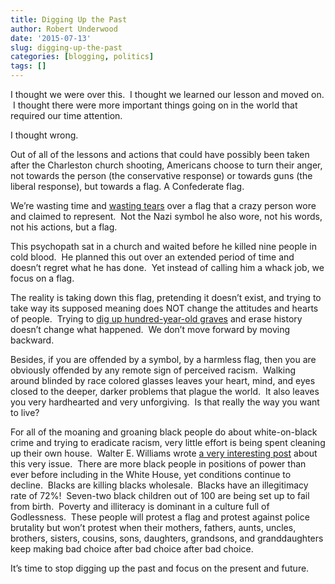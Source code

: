 ```yaml
---
title: Digging Up the Past
author: Robert Underwood
date: '2015-07-13'
slug: digging-up-the-past
categories: [blogging, politics]
tags: []
---
```


I thought we were over this.  I thought we learned our lesson and moved on.  I thought there were more important things going on in the world that required our time attention.

I thought wrong.

Out of all of the lessons and actions that could have possibly been taken after the Charleston church shooting, Americans choose to turn their anger, not towards the person (the conservative response) or towards guns (the liberal response), but towards a flag.  A Confederate flag.

We’re wasting time and [wasting tears](https://www.thestate.com/news/politics-government/politics-columns-blogs/the-buzz/article26832055.html) over a flag that a crazy person wore and claimed to represent.  Not the Nazi symbol he also wore, not his words, not his actions, but a flag.

This psychopath sat in a church and waited before he killed nine people in cold blood.  He planned this out over an extended period of time and doesn’t regret what he has done.  Yet instead of calling him a whack job, we focus on a flag.

The reality is taking down this flag, pretending it doesn’t exist, and trying to take way its supposed meaning does NOT change the attitudes and hearts of people.  Trying to [dig up hundred-year-old graves](https://www.examiner.com/article/memphis-city-council-unanimously-votes-to-dig-up-confederate-general-wife) and erase history doesn’t change what happened.  We don’t move forward by moving backward.

Besides, if you are offended by a symbol, by a harmless flag, then you are obviously offended by any remote sign of perceived racism.  Walking around blinded by race colored glasses leaves your heart, mind, and eyes closed to the deeper, darker problems that plague the world.  It also leaves you very hardhearted and very unforgiving.  Is that really the way you want to live?

For all of the moaning and groaning black people do about white-on-black crime and trying to eradicate racism, very little effort is being spent cleaning up their own house.  Walter E. Williams wrote [a very interesting post](https://www.creators.com/conservative/walter-williams/fiddling-away-the-future.html) about this very issue.  There are more black people in positions of power than ever before including in the White House, yet conditions continue to decline.  Blacks are killing blacks wholesale.  Blacks have an illegitimacy rate of 72%!  Seven-two black children out of 100 are being set up to fail from birth.  Poverty and illiteracy is dominant in a culture full of Godlessness.  These people will protest a flag and protest against police brutality but won’t protest when their mothers, fathers, aunts, uncles, brothers, sisters, cousins, sons, daughters, grandsons, and granddaughters keep making bad choice after bad choice after bad choice.

It’s time to stop digging up the past and focus on the present and future.
